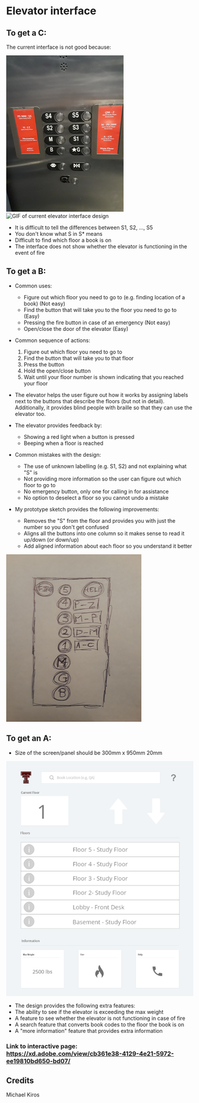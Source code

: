 # Elevator interface

## To get a C:

The current interface is not good because:

![Image of current elevator interface design](images/current.png)
![GIF of current elevator interface design](gifs/demo.gif)

* It is difficult to tell the differences between S1, S2, ..., S5
* You don't know what S in S* means
* Difficult to find which floor a book is on
* The interface does not show whether the elevator is functioning in the event of fire

## To get a B:

* Common uses:
  * Figure out which floor you need to go to (e.g. finding location of a book) (Not easy)
  * Find the button that will take you to the floor you need to go to (Easy)
  * Pressing the fire button in case of an emergency (Not easy)
  * Open/close the door of the elevator (Easy)
  
* Common sequence of actions:
  1. Figure out which floor you need to go to
  2. Find the button that will take you to that floor
  3. Press the button
  4. Hold the open/close button
  5. Wait until your floor number is shown indicating that you reached your floor

* The elevator helps the user figure out how it works by assigning labels next to the buttons that describe the floors (but not in detail). Additionally, it provides blind people with braille so that they can use the elevator too.

* The elevator provides feedback by:
  * Showing a red light when a button is pressed
  * Beeping when a floor is reached

* Common mistakes with the design:
  * The use of unknown labelling (e.g. S1, S2) and not explaining what "S" is
  * Not providing more information so the user can figure out which floor to go to
  * No emergency button, only one for calling in for assistance
  * No option to deselect a floor so you cannot undo a mistake

* My prototype sketch provides the following improvements:
  * Removes the "S" from the floor and provides you with just the number so you don't get confused
  * Aligns all the buttons into one column so it makes sense to read it up/down (or down/up)
  * Add aligned information about each floor so you understand it better

![Image of prototype](images/sketch.png)

## To get an A:

* Size of the screen/panel should be 300mm x 950mm 20mm

![GIF of redesign](gifs/redesign-demo.gif)

* The design provides the following extra features:
 * The ability to see if the elevator is exceeding the max weight
 * A feature to see whether the elevator is not functioning in case of fire
 * A search feature that converts book codes to the floor the book is on
 * A "more information" feature that provides extra information

### Link to interactive page: https://xd.adobe.com/view/cb361e38-4129-4e21-5972-ee19810bd650-bd07/

## Credits
Michael Kiros
